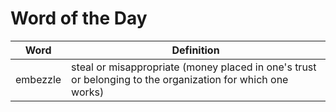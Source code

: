 # Word of the Day

|Word|Definition|
|---|---|
|embezzle|steal or misappropriate (money placed in one's trust or belonging to the organization for which one works)|